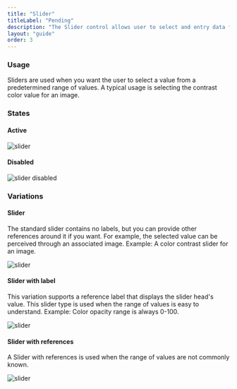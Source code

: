 ```yaml
---
title: "Slider"
titleLabel: "Pending"
description: "The Slider control allows user to select and entry data from among a linear range of values."
layout: "guide"
order: 3
---
```




### Usage

Sliders are used when you want the user to select a value from a predetermined range of values. A typical usage is selecting the contrast color value for an image.

### States

#### Active
![slider](../../../images/Slider.jpg)

#### Disabled
![slider disabled](../../../images/SliderDisabled.jpg)

### Variations

#### Slider
The standard slider contains no labels, but you can provide other references around it if you want. For example, the selected value can be perceived through an associated image. Example: A color contrast slider for an image.

![slider](../../../images/Slider.jpg)

#### Slider with label
This variation supports a reference label that displays the slider head's value. This slider type is used when the range of values is easy to understand. Example: Color opacity range is always 0-100.

![slider](../../../images/SliderLabel.jpg)

#### Slider with references
A Slider with references is used when the range of values are not commonly known. 

![slider](../../../images/SliderReferences.jpg)
